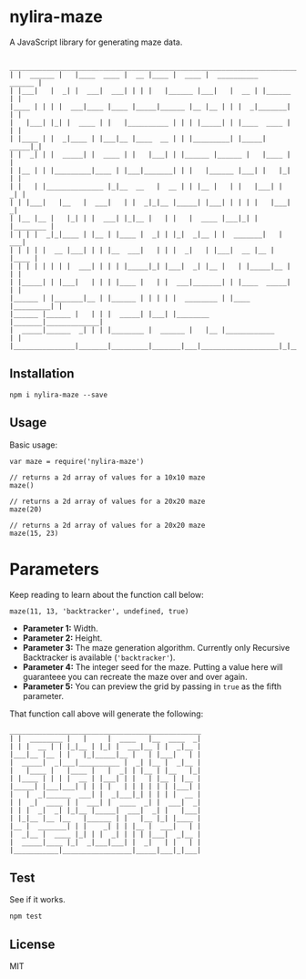 # nylira-maze

A JavaScript library for generating maze data.

     _______________________________________________________________________
    | |  ______ |   |____  ____ |  __ |____ |  ____ |  __________    ______ |
    | |___|   |  _| |  ___|  ___| | | |   |______ |___|   |  __ | |______ | |
    |____ | | | |  ___|____ |____ |_____|______ |__ |__ | | |  _|_______| | |
    |   |___| |_| |  ____ | |   |__________ | | | |_____| | |____  ____ | | |
    | |____ | |  _|____ | |___|__ |____  __ | | |_________| |_____|  _____|_|
    | |  _| | |  _____| |  ____ | |   |___| | |______ |______ |   |____ |   |
    | |__ | | |_________|____ | |___|_______| | |   |______ |___| |   |_| | |
    | |   | |______________ |_|__  __   |  __ | | |__ |   | |   |___| |  _| |
    | | |___|   |__   |  ___|   | |  _|_|__ |_____| |___| | | | |   |___|  _|
    | |__ |__ |   |_| | |  ___| |_|__ |   | |   |  ____ |___|_| | |________ |
    | | | |  _|_|____ | |__ | |____ |  _| | |_|  _|__ | |  _______|   |  ___|
    | | | | |  __ |___| | | |__  ___|   | | |  _|   | |___|  __ |__ | |____ |
    | | | | | | | |  ___| | | | |_____|_| |___|  _| |__ |   | |_____|__ | | |
    | |_____| | |___|   | | | |____ |   | |  ___|_______| | |____  _____| | |
    |______ | |_______|__ | |______ | | | | |  ________ | |____ |_________| |
    |______ |______ |   | | |  _____| |___| |________ |_______|_____________|
    |  _____|______  _| | | |________ |  ______ |   |__ |____________     | |
    |_______________|_______|_________|_______|___|___________________|_|___|

## Installation

    npm i nylira-maze --save

## Usage

Basic usage:

    var maze = require('nylira-maze')

    // returns a 2d array of values for a 10x10 maze
    maze()

    // returns a 2d array of values for a 20x20 maze
    maze(20)

    // returns a 2d array of values for a 20x20 maze
    maze(15, 23)

# Parameters

Keep reading to learn about the function call below: 

    maze(11, 13, 'backtracker', undefined, true)

* **Parameter 1:** Width.
* **Parameter 2:** Height.
* **Parameter 3:** The maze generation algorithm. Currently only Recursive Backtracker is available (`'backtracker'`).
* **Parameter 4:** The integer seed for the maze. Putting a value here will guaranteee you can recreate the maze over and over again.
* **Parameter 5:** You can preview the grid by passing in `true` as the fifth parameter.

That function call above will generate the following:

    _______________________________________________
    | |  ________ |   |     |  ____   |__  ____  _|
    | | |  __ | | |_|__ | |_| |  ___|__ | |  _|__ |
    |___|__ |__ | |   |_|_____|__ |   | |___|   | |
    |  _____|  _|___|__________ |  _| |__ |  _|__ |
    |   |____ |   |____ |   |  _| | |__ | |__   |_|
    | |____ | | | |  __ | |___| | |   | |__ | |__ |
    |_____| |___|___| | | | |   | | | | | | |___| |
    |   |  _|______  ___| |  _|___|_| | | | |  __ |
    | |  _|  ____ | |  ___| |  ____  _| |  ___|  _|
    | | |  _|  _| |_|__ |_____|  ___|  _| |   |___|
    | |_|__ |__ |__   |______ | |   |__ |_| |____ |
    |__ |  _______| | |    _| | | |__ |  ___|   | |
    |  _|__ |  ____ |_| | |  _| | | | |___|  _|__ |
    |  _____|____ |_|  _|___|___| |  _|   | |   | |
    |___________|_________________|_____|___|_|___|

## Test

See if it works.

    npm test

## License

MIT
